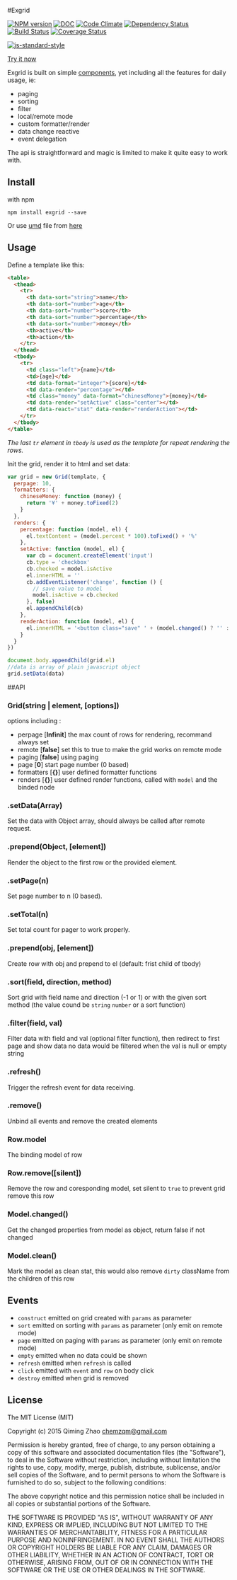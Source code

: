 #Exgrid

[![NPM version](https://badge.fury.io/js/exgrid.png)](http://badge.fury.io/js/exgrid)
[![DOC](https://inch-ci.org/github/chemzqm/exgrid.svg?branch=master)](https://inch-ci.org/github/chemzqm/exgrid.svg?branch=master)
[![Code Climate](https://codeclimate.com/github/chemzqm/exgrid/badges/gpa.svg)](https://codeclimate.com/github/chemzqm/exgrid)
[![Dependency Status](https://david-dm.org/chemzqm/exgrid.png)](https://david-dm.org/chemzqm/exgrid)
[![Build Status](https://secure.travis-ci.org/chemzqm/exgrid.png)](http://travis-ci.org/chemzqm/exgrid)
[![Coverage Status](https://coveralls.io/repos/chemzqm/exgrid/badge.svg?branch=master&service=github)](https://coveralls.io/github/chemzqm/exgrid?branch=master)

[![js-standard-style](https://cdn.rawgit.com/feross/standard/master/badge.svg)](https://github.com/feross/standard)

[Try it now](https://chemzqm.github.io/exgrid/)

Exgrid is built on simple [components](https://component.github.io), yet including all the features for daily usage, ie:

* paging
* sorting
* filter
* local/remote mode
* custom formatter/render
* data change reactive
* event delegation

The api is straightforward and magic is limited to make it quite easy to work with.

## Install

with npm

    npm install exgrid --save

Or use [umd](https://github.com/umdjs/umd) file from [here](https://raw.githubusercontent.com/chemzqm/exgrid/master/target/exgrid.js)

## Usage

Define a template like this:
``` html
<table>
  <thead>
    <tr>
      <th data-sort="string">name</th>
      <th data-sort="number">age</th>
      <th data-sort="number">score</th>
      <th data-sort="number">percentage</th>
      <th data-sort="number">money</th>
      <th>active</th>
      <th>action</th>
    </tr>
  </thead>
  <tbody>
    <tr>
      <td class="left">{name}</td>
      <td>{age}</td>
      <td data-format="integer">{score}</td>
      <td data-render="percentage"></td>
      <td class="money" data-format="chineseMoney">{money}</td>
      <td data-render="setActive" class="center"></td>
      <td data-react="stat" data-render="renderAction"></td>
    </tr>
  </tbody>
</table>
```
_The last `tr` element in `tbody` is used as the template for repeat rendering the rows._

Init the grid, render it to html and set data:
``` js
var grid = new Grid(template, {
  perpage: 10,
  formatters: {
    chineseMoney: function (money) {
      return '¥' + money.toFixed(2)
    }
  },
  renders: {
    percentage: function (model, el) {
      el.textContent = (model.percent * 100).toFixed() + '%'
    },
    setActive: function (model, el) {
      var cb = document.createElement('input')
      cb.type = 'checkbox'
      cb.checked = model.isActive
      el.innerHTML = ''
      cb.addEventListener('change', function () {
        // save value to model
        model.isActive = cb.checked
      }, false)
      el.appendChild(cb)
    },
    renderAction: function (model, el) {
      el.innerHTML = '<button class="save" ' + (model.changed() ? '' : 'disabled') + '>save</button>'
    }
  }
})

document.body.appendChild(grid.el)
//data is array of plain javascript object
grid.setData(data)
```


##API

### Grid(string | element, [options])

options including :

  * perpage [__Infinit__] the max count of rows for rendering, recommand always set
  * remote [__false__] set this to true to make the grid works on remote mode
  * paging [__false__] using paging
  * page [__0__] start page number (0 based)
  * formatters [__{}__] user defined formatter functions
  * renders [__{}__] user defined render functions, called with `model` and the binded node

### .setData(Array)

Set the data with Object array, should always be called after remote request.

### .prepend(Object, [element])

Render the object to the first row or the provided element.

### .setPage(n)

Set page number to n (0 based).

### .setTotal(n)

Set total count for pager to work properly.

### .prepend(obj, [element])

Create row with obj and prepend to el (default: frist child of tbody)

### .sort(field, direction, method)

Sort grid with field name and direction (-1 or 1) or with the given sort method (the value cound be `string` `number` or a sort function)

### .filter(field, val)

Filter data with field and val (optional filter function), then redirect to first page and show data
no data would be filtered when the val is null or empty string

### .refresh()

Trigger the refresh event for data receiving.

### .remove()

Unbind all events and remove the created elements

### Row.model

The binding model of row

### Row.remove([silent])

Remove the row and coresponding model, set silent to `true` to prevent grid remove this row

### Model.changed()

Get the changed properties from model as object, return false if not changed

### Model.clean()

Mark the model as clean stat, this would also remove `dirty` className from the children of this row

## Events

* `construct` emitted on grid created with `params` as parameter
* `sort` emitted on sorting with `params` as parameter (only emit on remote mode)
* `page` emitted on paging with `params` as parameter (only emit on remote mode)
* `empty` emitted when no data could be shown
* `refresh` emitted when `refresh` is called
* `click` emitted with `event` and `row` on body click
* `destroy` emitted when grid is removed

## License

The MIT License (MIT)

Copyright (c) 2015 Qiming Zhao <chemzqm@gmail.com>

Permission is hereby granted, free of charge, to any person obtaining a copy of this software and associated documentation files (the "Software"), to deal in the Software without restriction, including without limitation the rights to use, copy, modify, merge, publish, distribute, sublicense, and/or sell copies of the Software, and to permit persons to whom the Software is furnished to do so, subject to the following conditions:

The above copyright notice and this permission notice shall be included in all copies or substantial portions of the Software.

THE SOFTWARE IS PROVIDED "AS IS", WITHOUT WARRANTY OF ANY KIND, EXPRESS OR IMPLIED, INCLUDING BUT NOT LIMITED TO THE WARRANTIES OF MERCHANTABILITY, FITNESS FOR A PARTICULAR PURPOSE AND NONINFRINGEMENT. IN NO EVENT SHALL THE AUTHORS OR COPYRIGHT HOLDERS BE LIABLE FOR ANY CLAIM, DAMAGES OR OTHER LIABILITY, WHETHER IN AN ACTION OF CONTRACT, TORT OR OTHERWISE, ARISING FROM, OUT OF OR IN CONNECTION WITH THE SOFTWARE OR THE USE OR OTHER DEALINGS IN THE SOFTWARE.
